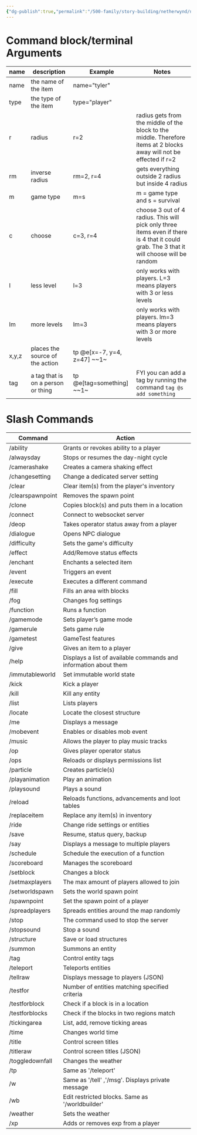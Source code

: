 ```yaml
---
{"dg-publish":true,"permalink":"/500-family/story-building/netherwynd/netherwynd-op-help/"}
---
```



# Command block/terminal Arguments
| name | description | Example | Notes |
| ---- | ---- | ---- | ---- |
| name | the name of the item | name="tyler" |  |
| type | the type of the item | type="player" |  |
| r | radius | r=2 | radius gets from the middle of the block to the middle. Therefore items at 2 blocks away will not be effected if r=2 |
| rm | inverse radius | rm=2, r=4 | gets everything outside 2 radius but inside 4 radius |
| m | game type | m=s | m = game type and s = survival |
| c | choose | c=3, r=4 | choose 3 out of 4 radius. This will pick only three items even if there is 4 that it could grab. The 3 that it will choose will be random |
| l | less level | l=3 | only works with players. L=3 means players with 3 or less levels |
| lm | more levels | lm=3 | only works with players. lm=3 means players with 3 or more levels |
| x,y,z | places the source of the action | tp @e[x=-7, y=4, z=47] \~\~1\~ |  |
| tag | a tag that is on a person or thing | tp @e[tag=something] \~\~1\~ | FYI you can add a tag by running the command `tag @s add something` |

# Slash Commands
| **Command** | **Action** |
| ---- | ---- |
| /ability | Grants or revokes ability to a player |
| /alwaysday | Stops or resumes the day-night cycle |
| /camerashake | Creates a camera shaking effect |
| /changesetting | Change a dedicated server setting |
| /clear | Clear item(s) from the player's inventory |
| /clearspawnpoint | Removes the spawn point |
| /clone | Copies block(s) and puts them in a location |
| /connect | Connect to websocket server |
| /deop | Takes operator status away from a player |
| /dialogue | Opens NPC dialogue |
| /difficulty | Sets the game's difficulty |
| /effect | Add/Remove status effects |
| /enchant | Enchants a selected item |
| /event | Triggers an event |
| /execute | Executes a different command |
| /fill | Fills an area with blocks |
| /fog | Changes fog settings |
| /function | Runs a function |
| /gamemode | Sets player’s game mode |
| /gamerule | Sets game rule |
| /gametest | GameTest features |
| /give | Gives an item to a player |
| /help | Displays a list of available commands and information about them |
| /immutableworld | Set immutable world state |
| /kick | Kick a player |
| /kill | Kill any entity |
| /list | Lists players |
| /locate | Locate the closest structure |
| /me | Displays a message |
| /mobevent | Enables or disables mob event |
| /music | Allows the player to play music tracks |
| /op | Gives player operator status |
| /ops | Reloads or displays permissions list |
| /particle | Creates particle(s) |
| /playanimation | Play an animation |
| /playsound | Plays a sound |
| /reload | Reloads functions, advancements and loot tables |
| /replaceitem | Replace any item(s) in inventory |
| /ride | Change ride settings or entities |
| /save | Resume, status query, backup |
| /say | Displays a message to multiple players |
| /schedule | Schedule the execution of a function |
| /scoreboard | Manages the scoreboard |
| /setblock | Changes a block |
| /setmaxplayers | The max amount of players allowed to join |
| /setworldspawn | Sets the world spawn point |
| /spawnpoint | Set the spawn point of a player |
| /spreadplayers | Spreads entities around the map randomly |
| /stop | The command used to stop the server |
| /stopsound | Stop a sound |
| /structure | Save or load structures |
| /summon | Summons an entity |
| /tag | Control entity tags |
| /teleport | Teleports entities |
| /tellraw | Displays message to players (JSON) |
| /testfor | Number of entities matching specified criteria |
| /testforblock | Check if a block is in a location |
| /testforblocks | Check if the blocks in two regions match |
| /tickingarea | List, add, remove ticking areas |
| /time | Changes world time |
| /title | Control screen titles |
| /titleraw | Control screen titles (JSON) |
| /toggledownfall | Changes the weather |
| /tp | Same as '/teleport' |
| /w | Same as '/tell' ,'/msg'. Displays private message |
| /wb | Edit restricted blocks. Same as '/worldbuilder' |
| /weather | Sets the weather |
| /xp | Adds or removes exp from a player |